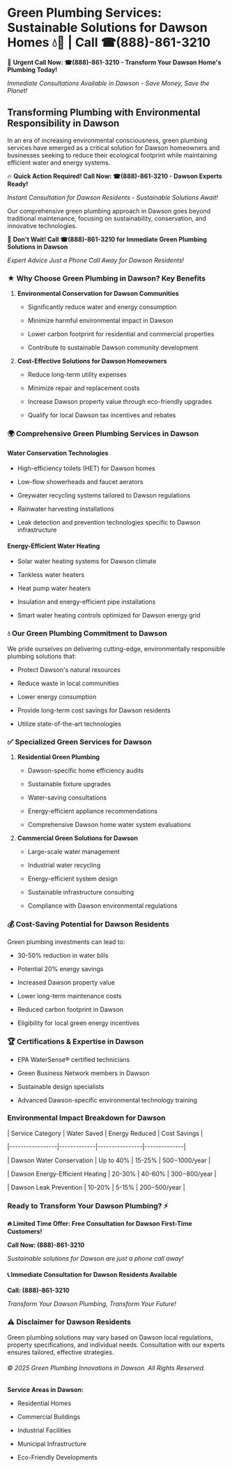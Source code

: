 # Green Plumbing Services: Sustainable Solutions for Dawson Homes 💧🌿 | Call ☎(888)-861-3210

🚨 **Urgent Call Now: ☎(888)-861-3210 - Transform Your Dawson Home's Plumbing Today!**
*Immediate Consultations Available in Dawson - Save Money, Save the Planet!*

## Transforming Plumbing with Environmental Responsibility in Dawson

In an era of increasing environmental consciousness, green plumbing services have emerged as a critical solution for Dawson homeowners and businesses seeking to reduce their ecological footprint while maintaining efficient water and energy systems. 

🔥 **Quick Action Required! Call Now: ☎(888)-861-3210 - Dawson Experts Ready!**
*Instant Consultation for Dawson Residents - Sustainable Solutions Await!*

Our comprehensive green plumbing approach in Dawson goes beyond traditional maintenance, focusing on sustainability, conservation, and innovative technologies.

🚨 **Don't Wait! Call ☎(888)-861-3210 for Immediate Green Plumbing Solutions in Dawson**
*Expert Advice Just a Phone Call Away for Dawson Residents!*

### ★ Why Choose Green Plumbing in Dawson? Key Benefits

1. **Environmental Conservation for Dawson Communities** 
   - Significantly reduce water and energy consumption
   - Minimize harmful environmental impact in Dawson
   - Lower carbon footprint for residential and commercial properties
   - Contribute to sustainable Dawson community development

2. **Cost-Effective Solutions for Dawson Homeowners** 
   - Reduce long-term utility expenses
   - Minimize repair and replacement costs
   - Increase Dawson property value through eco-friendly upgrades
   - Qualify for local Dawson tax incentives and rebates

### 🌍 Comprehensive Green Plumbing Services in Dawson

#### Water Conservation Technologies
- High-efficiency toilets (HET) for Dawson homes
- Low-flow showerheads and faucet aerators
- Greywater recycling systems tailored to Dawson regulations
- Rainwater harvesting installations
- Leak detection and prevention technologies specific to Dawson infrastructure

#### Energy-Efficient Water Heating
- Solar water heating systems for Dawson climate
- Tankless water heaters
- Heat pump water heaters
- Insulation and energy-efficient pipe installations
- Smart water heating controls optimized for Dawson energy grid

### 💧 Our Green Plumbing Commitment to Dawson

We pride ourselves on delivering cutting-edge, environmentally responsible plumbing solutions that:
- Protect Dawson's natural resources
- Reduce waste in local communities
- Lower energy consumption
- Provide long-term cost savings for Dawson residents
- Utilize state-of-the-art technologies

### ✅ Specialized Green Services for Dawson

1. **Residential Green Plumbing**
   - Dawson-specific home efficiency audits
   - Sustainable fixture upgrades
   - Water-saving consultations
   - Energy-efficient appliance recommendations
   - Comprehensive Dawson home water system evaluations

2. **Commercial Green Solutions for Dawson**
   - Large-scale water management
   - Industrial water recycling
   - Energy-efficient system design
   - Sustainable infrastructure consulting
   - Compliance with Dawson environmental regulations

### 💰 Cost-Saving Potential for Dawson Residents

Green plumbing investments can lead to:
- 30-50% reduction in water bills
- Potential 20% energy savings
- Increased Dawson property value
- Lower long-term maintenance costs
- Reduced carbon footprint in Dawson
- Eligibility for local green energy incentives

### 🏆 Certifications & Expertise in Dawson

- EPA WaterSense® certified technicians
- Green Business Network members in Dawson
- Sustainable design specialists
- Advanced Dawson-specific environmental technology training

### Environmental Impact Breakdown for Dawson

| Service Category | Water Saved | Energy Reduced | Cost Savings |
|-----------------|-------------|----------------|--------------|
| Dawson Water Conservation | Up to 40% | 15-25% | $500-$1000/year |
| Dawson Energy-Efficient Heating | 20-30% | 40-60% | $300-$800/year |
| Dawson Leak Prevention | 10-20% | 5-15% | $200-$500/year |

### Ready to Transform Your Dawson Plumbing? ⚡

**🔥 Limited Time Offer: Free Consultation for Dawson First-Time Customers!**

**Call Now: (888)-861-3210**
*Sustainable solutions for Dawson are just a phone call away!*

#### 📞 Immediate Consultation for Dawson Residents Available

**Call: (888)-861-3210**
*Transform Your Dawson Plumbing, Transform Your Future!*

### ⚠️ Disclaimer for Dawson Residents

Green plumbing solutions may vary based on Dawson local regulations, property specifications, and individual needs. Consultation with our experts ensures tailored, effective strategies.

###### © 2025 Green Plumbing Innovations in Dawson. All Rights Reserved.

**Service Areas in Dawson:** 
- Residential Homes
- Commercial Buildings
- Industrial Facilities
- Municipal Infrastructure
- Eco-Friendly Developments